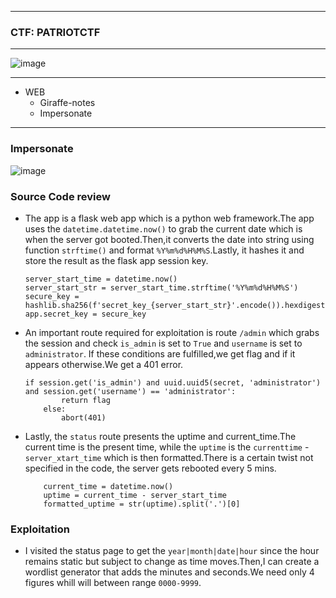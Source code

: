 --------------

### CTF: PATRIOTCTF

--------------

![image](https://github.com/user-attachments/assets/ba12119a-dda7-4411-9c7e-f30e71a1bae6)

--------------

- WEB
  - Giraffe-notes
  - Impersonate

-----------------

### Impersonate

![image](https://github.com/user-attachments/assets/01003049-3c72-408b-ad2d-e7620ef2bb49)

### Source Code review

- The app is a flask web app which is a python web framework.The app uses the `datetime.datetime.now()` to grab the current date which is when the server got booted.Then,it converts
the date into string using function `strftime()` and format `%Y%m%d%H%M%S`.Lastly, it hashes it and store the result as the flask app session key.

      server_start_time = datetime.now()
      server_start_str = server_start_time.strftime('%Y%m%d%H%M%S')
      secure_key = hashlib.sha256(f'secret_key_{server_start_str}'.encode()).hexdigest()
      app.secret_key = secure_key

- An important route required for exploitation is route `/admin` which grabs the session and check `is_admin` is set to `True` and `username` is set to `administrator`. If these conditions are
fulfilled,we get flag and if it appears otherwise.We get a 401 error.

      if session.get('is_admin') and uuid.uuid5(secret, 'administrator') and session.get('username') == 'administrator':
              return flag
          else:
              abort(401)
- Lastly, the `status` route presents the uptime and current_time.The current time is the present time, while the `uptime` is the `currenttime` - `server_xtart_time` which is then formatted.There is a certain twist not specified in the code, the server gets rebooted every 5 mins.

          current_time = datetime.now()
          uptime = current_time - server_start_time
          formatted_uptime = str(uptime).split('.')[0]

### Exploitation

- I visited the status page to get the `year|month|date|hour` since the hour remains static but subject to change as time moves.Then,I can create a wordlist generator that adds the minutes and seconds.We  need only 4 figures whill will between range `0000-9999`.

